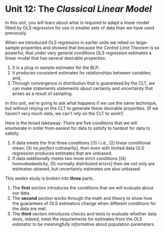 # Unit 12: The *Classical Linear Model* 

 In this unit, you will learn about what is required to adapt a linear model fitted by OLS regression for use in smaller sets of data than we have used previously. 

 When we introduced OLS regression in earlier units we relied on large-sample properties and showed that because the *Central Limit Theorem* is so powerful, that under very general conditions OLS regression estimates a linear model that has several desirable properties: 
 
 1. It is a plug-in sample estimator for the BLP; 
 2. It produces consistent estimates for relationships between variables; and, 
 3. Through convergence in distribution that is guaranteed by the CLT, we can make statements statements about certainty and uncertainty that arises as a result of sampling. 

 In this unit, we're going to ask what happens if we use the same technique, but without relying on the CLT to generate these desirable properties. (If we haven't very much data, we can't rely on the CLT to work!) 
 
 Here is the broad takeaway: There are five conditions that we will enumerate in order from easiest for data to satisfy to hardest for data to satisfy. 

 1. If data meets the first three conditions [(1) i.i.d., (2) linear conditional mean; (3) no *perfect* colinearity], then even with limited data OLS regression produces estimates that are unbiased.
 2. If data *additionally* meets two more strict conditions [(4) homoskedasticity, (5) normally distributed errors] then we not only are estimates ubiased, but uncertainty estimates are also unbiased. 

 This weeks study is broken into **three** parts. 

 1. The **first** section introduces the conditions that we will evaluate about our data. 
 2. The **second** section works through the math and theory to show how the guarantees of OLS estimators change when different conditions for the data are met. 
 3. The **third** section introduces checks and tests to evaluate whether data does, indeed, meet the requirements for estimates from the OLS estimator to be *meaningfully informative* about population parameters. 